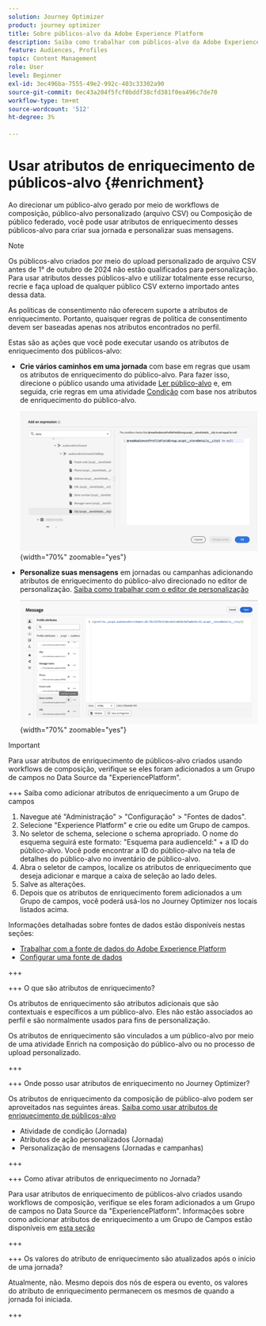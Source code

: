 ```yaml
---
solution: Journey Optimizer
product: journey optimizer
title: Sobre públicos-alvo da Adobe Experience Platform
description: Saiba como trabalhar com públicos-alvo da Adobe Experience Platform
feature: Audiences, Profiles
topic: Content Management
role: User
level: Beginner
exl-id: 3ec496ba-7555-49e2-992c-403c33302a90
source-git-commit: 0ec43a204f5fcf0bddf38cfd381f0ea496c7de70
workflow-type: tm+mt
source-wordcount: '512'
ht-degree: 3%

---
```


# Usar atributos de enriquecimento de públicos-alvo {#enrichment}

Ao direcionar um público-alvo gerado por meio de workflows de composição, público-alvo personalizado (arquivo CSV) ou Composição de público federado, você pode usar atributos de enriquecimento desses públicos-alvo para criar sua jornada e personalizar suas mensagens.

>[!NOTE]
>
>Os públicos-alvo criados por meio do upload personalizado de arquivo CSV antes de 1° de outubro de 2024 não estão qualificados para personalização. Para usar atributos desses públicos-alvo e utilizar totalmente esse recurso, recrie e faça upload de qualquer público CSV externo importado antes dessa data.
>
>As políticas de consentimento não oferecem suporte a atributos de enriquecimento. Portanto, quaisquer regras de política de consentimento devem ser baseadas apenas nos atributos encontrados no perfil.

Estas são as ações que você pode executar usando os atributos de enriquecimento dos públicos-alvo:

* **Crie vários caminhos em uma jornada** com base em regras que usam os atributos de enriquecimento do público-alvo. Para fazer isso, direcione o público usando uma atividade [Ler público-alvo](../building-journeys/read-audience.md) e, em seguida, crie regras em uma atividade [Condição](../building-journeys/condition-activity.md) com base nos atributos de enriquecimento do público-alvo.

  ![](assets/audience-enrichment-attribute-condition.png){width="70%" zoomable="yes"}

* **Personalize suas mensagens** em jornadas ou campanhas adicionando atributos de enriquecimento do público-alvo direcionado no editor de personalização. [Saiba como trabalhar com o editor de personalização](../personalization/personalization-build-expressions.md)

  ![](assets/audience-enrichment-attribute-perso.png){width="70%" zoomable="yes"}

>[!IMPORTANT]
>
>Para usar atributos de enriquecimento de públicos-alvo criados usando workflows de composição, verifique se eles foram adicionados a um Grupo de campos no Data Source da &quot;ExperiencePlatform&quot;.
>
>+++ Saiba como adicionar atributos de enriquecimento a um Grupo de campos
>
>1. Navegue até &quot;Administração&quot; > &quot;Configuração&quot; > &quot;Fontes de dados&quot;.
>1. Selecione &quot;Experience Platform&quot; e crie ou edite um Grupo de campos.
>1. No seletor de schema, selecione o schema apropriado. O nome do esquema seguirá este formato: &quot;Esquema para audienceId:&quot; + a ID do público-alvo. Você pode encontrar a ID do público-alvo na tela de detalhes do público-alvo no inventário de público-alvo.
>1. Abra o seletor de campos, localize os atributos de enriquecimento que deseja adicionar e marque a caixa de seleção ao lado deles.
>1. Salve as alterações.
>1. Depois que os atributos de enriquecimento forem adicionados a um Grupo de campos, você poderá usá-los no Journey Optimizer nos locais listados acima.
>
>Informações detalhadas sobre fontes de dados estão disponíveis nestas seções:
>
>* [Trabalhar com a fonte de dados do Adobe Experience Platform](../datasource/adobe-experience-platform-data-source.md)
>* [Configurar uma fonte de dados](../datasource/configure-data-sources.md)
>
>+++







+++ O que são atributos de enriquecimento?

Os atributos de enriquecimento são atributos adicionais que são contextuais e específicos a um público-alvo. Eles não estão associados ao perfil e são normalmente usados para fins de personalização.

Os atributos de enriquecimento são vinculados a um público-alvo por meio de uma atividade Enrich na composição do público-alvo ou no processo de upload personalizado.

+++

+++ Onde posso usar atributos de enriquecimento no Journey Optimizer?

Os atributos de enriquecimento da composição de público-alvo podem ser aproveitados nas seguintes áreas. [Saiba como usar atributos de enriquecimento de públicos-alvo](#enrichment)

* Atividade de condição (Jornada)
* Atributos de ação personalizados (Jornada)
* Personalização de mensagens (Jornadas e campanhas)

+++

+++ Como ativar atributos de enriquecimento no Jornada?

Para usar atributos de enriquecimento de públicos-alvo criados usando workflows de composição, verifique se eles foram adicionados a um Grupo de campos no Data Source da &quot;ExperiencePlatform&quot;. Informações sobre como adicionar atributos de enriquecimento a um Grupo de Campos estão disponíveis em [esta seção](#enrichment)

+++

+++ Os valores do atributo de enriquecimento são atualizados após o início de uma jornada?

Atualmente, não. Mesmo depois dos nós de espera ou evento, os valores do atributo de enriquecimento permanecem os mesmos de quando a jornada foi iniciada.

+++
